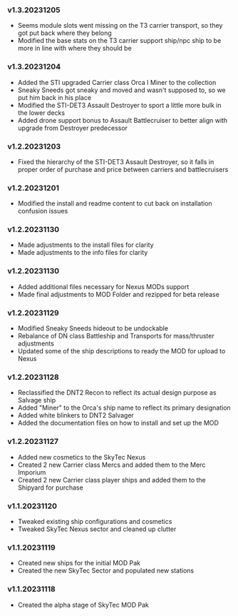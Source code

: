 ### v1.3.20231205
- Seems module slots went missing on the T3 carrier transport, so they got put back where they belong
- Modified the base stats on the T3 carrier support ship/npc ship to be more in line with where they should be

### v1.3.20231204
- Added the STI upgraded Carrier class Orca I Miner to the collection
- Sneaky Sneeds got sneaky and moved and wasn't supposed to, so we put him back in his place
- Modified the STI-DET3 Assault Destroyer to sport a little more bulk in the lower decks  
- Added drone support bonus to Assault Battlecruiser to better align with upgrade from Destroyer predecessor

### v1.2.20231203
- Fixed the hierarchy of the STI-DET3 Assault Destroyer, so it falls in proper order of purchase and price between
  carriers and battlecruisers

### v1.2.20231201
- Modified the install and readme content to cut back on installation confusion issues

### v1.2.20231130
- Made adjustments to the install files for clarity
- Made adjustments to the info files for clarity

### v1.2.20231130
- Added additional files necessary for Nexus MODs support
- Made final adjustments to MOD Folder and rezipped for beta release

### v1.2.20231129
- Modified Sneaky Sneeds hideout to be undockable
- Rebalance of DN class Battleship and Transports for mass/thruster adjustments
- Updated some of the ship descriptions to ready the MOD for upload to Nexus

### v1.2.20231128
- Reclassified the DNT2 Recon to reflect its actual design purpose as Salvage ship
- Added "Miner" to the Orca's ship name to reflect its primary designation
- Added white blinkers to DNT2 Salvager
- Added the documentation files on how to install and set up the MOD

### v1.2.20231127
- Added new cosmetics to the SkyTec Nexus
- Created 2 new Carrier class Mercs and added them to the Merc Imporium
- Created 2 new Carrier class player ships and added them to the Shipyard for purchase

### v1.1.20231120
- Tweaked existing ship configurations and cosmetics
- Tweaked SkyTec Nexus sector and cleaned up clutter

### v1.1.20231119
- Created new ships for the initial MOD Pak
- Created the new SkyTec Sector and populated new stations

### v1.1.20231118
- Created the alpha stage of SkyTec MOD Pak